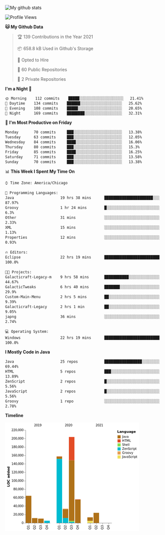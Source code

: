 ![My github stats](https://github-readme-stats.vercel.app/api?username=romvoid95&theme=gruvbox&include_all_commits=true&show_icons=true")

<!--START_SECTION:waka-->
![Profile Views](http://img.shields.io/badge/Profile%20Views-0-blue)

**🐱 My Github Data** 

> 🏆 139 Contributions in the Year 2021
 > 
> 📦 658.8 kB Used in Github's Storage 
 > 
> 💼 Opted to Hire
 > 
> 📜 60 Public Repositories 
 > 
> 🔑 2 Private Repositories  
 > 
**I'm a Night 🦉** 

```text
🌞 Morning    112 commits    █████░░░░░░░░░░░░░░░░░░░░   21.41% 
🌆 Daytime    134 commits    ██████░░░░░░░░░░░░░░░░░░░   25.62% 
🌃 Evening    108 commits    █████░░░░░░░░░░░░░░░░░░░░   20.65% 
🌙 Night      169 commits    ████████░░░░░░░░░░░░░░░░░   32.31%

```
📅 **I'm Most Productive on Friday** 

```text
Monday       70 commits     ███░░░░░░░░░░░░░░░░░░░░░░   13.38% 
Tuesday      63 commits     ███░░░░░░░░░░░░░░░░░░░░░░   12.05% 
Wednesday    84 commits     ████░░░░░░░░░░░░░░░░░░░░░   16.06% 
Thursday     80 commits     ███░░░░░░░░░░░░░░░░░░░░░░   15.3% 
Friday       85 commits     ████░░░░░░░░░░░░░░░░░░░░░   16.25% 
Saturday     71 commits     ███░░░░░░░░░░░░░░░░░░░░░░   13.58% 
Sunday       70 commits     ███░░░░░░░░░░░░░░░░░░░░░░   13.38%

```


📊 **This Week I Spent My Time On** 

```text
⌚︎ Time Zone: America/Chicago

💬 Programming Languages: 
Java                     19 hrs 38 mins      ██████████████████████░░░   87.97% 
Groovy                   1 hr 24 mins        █░░░░░░░░░░░░░░░░░░░░░░░░   6.3% 
Other                    31 mins             ░░░░░░░░░░░░░░░░░░░░░░░░░   2.33% 
XML                      15 mins             ░░░░░░░░░░░░░░░░░░░░░░░░░   1.13% 
Properties               12 mins             ░░░░░░░░░░░░░░░░░░░░░░░░░   0.93%

🔥 Editors: 
Eclipse                  22 hrs 19 mins      █████████████████████████   100.0%

🐱‍💻 Projects: 
Galacticraft-Legacy-m    9 hrs 58 mins       ███████████░░░░░░░░░░░░░░   44.67% 
GalacticTweaks           6 hrs 40 mins       ███████░░░░░░░░░░░░░░░░░░   29.9% 
Custom-Main-Menu         2 hrs 5 mins        ██░░░░░░░░░░░░░░░░░░░░░░░   9.39% 
Galacticraft-Legacy      2 hrs 1 min         ██░░░░░░░░░░░░░░░░░░░░░░░   9.05% 
japng                    36 mins             ░░░░░░░░░░░░░░░░░░░░░░░░░   2.74%

💻 Operating System: 
Windows                  22 hrs 19 mins      █████████████████████████   100.0%

```

**I Mostly Code in Java** 

```text
Java                     25 repos            █████████████████░░░░░░░░   69.44% 
HTML                     5 repos             ███░░░░░░░░░░░░░░░░░░░░░░   13.89% 
ZenScript                2 repos             █░░░░░░░░░░░░░░░░░░░░░░░░   5.56% 
JavaScript               2 repos             █░░░░░░░░░░░░░░░░░░░░░░░░   5.56% 
Groovy                   1 repo              ░░░░░░░░░░░░░░░░░░░░░░░░░   2.78%

```


**Timeline**

![Chart not found](https://raw.githubusercontent.com/ROMVoid95/ROMVoid95/master/charts/bar_graph.png) 


<!--END_SECTION:waka-->
